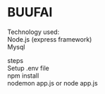 # BUUFAI

Technology used:\
Node.js (express framework)\
Mysql


steps\
Setup .env file\
npm install\
nodemon app.js or node app.js
